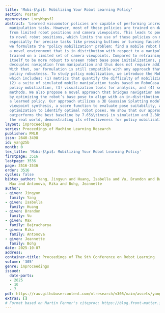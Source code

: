 ```yaml
---
title: 'Mobi-$\pi$: Mobilizing Your Robot Learning Policy'
section: Poster
openreview: LnryWopsfJ
abstract: 'Learned visuomotor policies are capable of performing increasingly complex
  manipulation tasks. However, most of these policies are trained on data collected
  from limited robot positions and camera viewpoints. This leads to poor generalization
  to novel robot positions, which limits the use of these policies on mobile platforms,
  especially for precise tasks like pressing buttons or turning faucets. In this work,
  we formulate the "policy mobilization" problem: find a mobile robot base pose in
  a novel environment that is in distribution with respect to a manipulation policy
  trained on a limited set of camera viewpoints. Compared to retraining the policy
  itself to be more robust to unseen robot base pose initializations, policy mobilization
  decouples navigation from manipulation and thus does not require additional demonstrations.
  With that, our formulation is still compatible with any approach that improves manipulation
  policy robustness. To study policy mobilization, we introduce the Mobi-$\pi$ framework,
  which includes: (1) metrics that quantify the difficulty of mobilizing a given policy,
  (2) a suite of simulated mobile manipulation tasks based on RoboCasa to evaluate
  policy mobilization, (3) visualization tools for analysis, and (4) several baseline
  methods. We also propose a novel approach that bridges navigation and manipulation
  by optimizing the robot’s base pose to align with an in-distribution base pose for
  a learned policy. Our approach utilizes a 3D Gaussian Splatting model for novel
  viewpoint synthesis, a score function to evaluate pose suitability, as well as sampling-based
  optimization to identify optimal robot poses. We show that our approach on average
  outperforms the best baseline by 7.65$\times$ in simulation and 2.38$\times$ in
  the real world, demonstrating its effectiveness for policy mobilization.'
layout: inproceedings
series: Proceedings of Machine Learning Research
publisher: PMLR
issn: 2640-3498
id: yang25b
month: 0
tex_title: 'Mobi-$\pi$: Mobilizing Your Robot Learning Policy'
firstpage: 3516
lastpage: 3536
page: 3516-3536
order: 3516
cycles: false
bibtex_author: Yang, Jingyun and Huang, Isabella and Vu, Brandon and Bajracharya,
  Max and Antonova, Rika and Bohg, Jeannette
author:
- given: Jingyun
  family: Yang
- given: Isabella
  family: Huang
- given: Brandon
  family: Vu
- given: Max
  family: Bajracharya
- given: Rika
  family: Antonova
- given: Jeannette
  family: Bohg
date: 2025-10-07
address:
container-title: Proceedings of The 9th Conference on Robot Learning
volume: '305'
genre: inproceedings
issued:
  date-parts:
  - 2025
  - 10
  - 7
pdf: https://raw.githubusercontent.com/mlresearch/v305/main/assets/yang25b/yang25b.pdf
extras: []
# Format based on Martin Fenner's citeproc: https://blog.front-matter.io/posts/citeproc-yaml-for-bibliographies/
---
```

